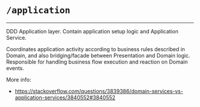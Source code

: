 # `/application`

---

DDD Application layer. Contain application setup logic and Application Service.

Coordinates application activity according to business rules described in Domain, and also bridging/facade between Presentation and Domain logic.
Responsible for handling business flow execution and reaction on Domain events.

More info:

* https://stackoverflow.com/questions/3839386/domain-services-vs-application-services/3840552#3840552